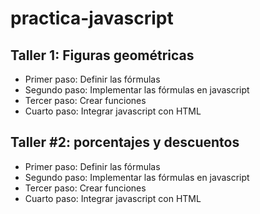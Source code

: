 # practica-javascript

## Taller 1: Figuras geométricas

- Primer paso: Definir las fórmulas
- Segundo paso: Implementar las fórmulas en javascript
- Tercer paso: Crear funciones
- Cuarto paso: Integrar javascript con HTML

## Taller #2: porcentajes y descuentos

- Primer paso: Definir las fórmulas
- Segundo paso: Implementar las fórmulas en javascript
- Tercer paso: Crear funciones
- Cuarto paso: Integrar javascript con HTML
